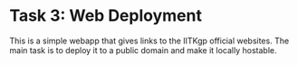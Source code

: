 # Task 3: Web Deployment

This is a simple webapp that gives links to the IITKgp official websites. The main task is to deploy it to a public domain and make it locally hostable.
